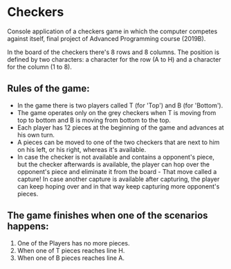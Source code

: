 # Checkers
Console application of a checkers game in which the computer competes against itself, final project of Advanced Programming course (2019B).

In the board of the checkers there's 8 rows and 8 columns. 
The position is defined by two characters: a character for the row (A to H) and a character for the column (1 to 8).

## Rules of the game:
- In the game there is two players called T (for 'Top') and B (for 'Bottom').
- The game operates only on the grey checkers when T is moving from top to bottom and B is moving from bottom to the top.
- Each player has 12 pieces at the beginning of the game and advances at his own turn. 
- A pieces can be moved to one of the two checkers that are next to him on his left, or his right, whereas it's available.
- In case the checker is not available and contains a opponent's piece, but the checker afterwards is available, the player can hop over the opponent's piece and eliminate it from the board - That move called a capture!
In case another capture is available after capturing, the player can keep hoping over and in that way keep capturing more opponent's pieces.	

## The game finishes when one of the scenarios happens:
1) One of the Players has no more pieces.
2) When one of T pieces reaches line H.
3) When one of B pieces reaches line A.

